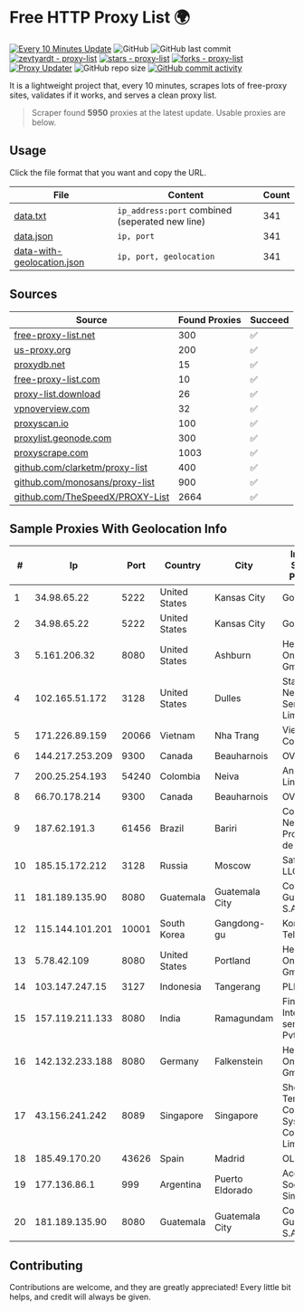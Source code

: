 
# Free HTTP Proxy List 🌍

[![Every 10 Minutes Update](https://github.com/mertguvencli/http-proxy-list/actions/workflows/main.yml/badge.svg?branch=main)](https://github.com/mertguvencli/http-proxy-list/actions/workflows/main.yml)
![GitHub](https://img.shields.io/github/license/mertguvencli/http-proxy-list)
![GitHub last commit](https://img.shields.io/github/last-commit/mertguvencli/http-proxy-list)
[![zevtyardt - proxy-list](https://img.shields.io/static/v1?label=zevtyardt&message=proxy-list&color=blue&logo=github)](https://github.com/zevtyardt/proxy-list "Go to GitHub repo")
[![stars - proxy-list](https://img.shields.io/github/stars/zevtyardt/proxy-list?style=social)](https://github.com/zevtyardt/proxy-list)
[![forks - proxy-list](https://img.shields.io/github/forks/zevtyardt/proxy-list?style=social)](https://github.com/zevtyardt/proxy-list)
[![Proxy Updater](https://github.com/zevtyardt/proxy-list/workflows/Proxy%20Updater/badge.svg)](https://github.com/zevtyardt/proxy-list/actions?query=workflow:"Proxy+Updater")
![GitHub repo size](https://img.shields.io/github/repo-size/zevtyardt/proxy-list)
[![GitHub commit activity](https://img.shields.io/github/commit-activity/m/zevtyardt/proxy-list?logo=commits)](https://github.com/zevtyardt/proxy-list/commits/main)

It is a lightweight project that, every 10 minutes, scrapes lots of free-proxy sites, validates if it works, and serves a clean proxy list.

> Scraper found **5950** proxies at the latest update. Usable proxies are below.

## Usage

Click the file format that you want and copy the URL.

|File|Content|Count|
|----|-------|-----|
|[data.txt](https://raw.githubusercontent.com/mertguvencli/http-proxy-list/main/proxy-list/data.txt)|`ip_address:port` combined (seperated new line)|341|
|[data.json](https://raw.githubusercontent.com/mertguvencli/http-proxy-list/main/proxy-list/data.json)|`ip, port`|341|
|[data-with-geolocation.json](https://raw.githubusercontent.com/mertguvencli/http-proxy-list/main/proxy-list/data-with-geolocation.json)|`ip, port, geolocation`|341|

## Sources

|Source|Found Proxies|Succeed|
|------|-------------|-------|
|[free-proxy-list.net](https://free-proxy-list.net)|300|✅|
|[us-proxy.org](https://www.us-proxy.org)|200|✅|
|[proxydb.net](http://proxydb.net)|15|✅|
|[free-proxy-list.com](https://free-proxy-list.com/?page=&port=&type%5B%5D=http&type%5B%5D=https&up_time=0&search=Search)|10|✅|
|[proxy-list.download](https://www.proxy-list.download/HTTP)|26|✅|
|[vpnoverview.com](https://vpnoverview.com/privacy/anonymous-browsing/free-proxy-servers)|32|✅|
|[proxyscan.io](https://www.proxyscan.io)|100|✅|
|[proxylist.geonode.com](https://proxylist.geonode.com/api/proxy-list?limit=300&page=1&sort_by=lastChecked&sort_type=desc&protocols=http,https)|300|✅|
|[proxyscrape.com](https://api.proxyscrape.com/v2/?request=displayproxies&protocol=http&timeout=10000&country=all&ssl=all&anonymity=all)|1003|✅|
|[github.com/clarketm/proxy-list](https://raw.githubusercontent.com/clarketm/proxy-list/master/proxy-list-raw.txt)|400|✅|
|[github.com/monosans/proxy-list](https://raw.githubusercontent.com/monosans/proxy-list/main/proxies/http.txt)|900|✅|
|[github.com/TheSpeedX/PROXY-List](https://raw.githubusercontent.com/TheSpeedX/PROXY-List/master/http.txt)|2664|✅|


## Sample Proxies With Geolocation Info

|#|Ip|Port|Country|City|Internet Service Provider|
|-|--|----|-------|----|-------------------------|
|1|34.98.65.22|5222|United States|Kansas City|Google LLC|
|2|34.98.65.22|5222|United States|Kansas City|Google LLC|
|3|5.161.206.32|8080|United States|Ashburn|Hetzner Online GmbH|
|4|102.165.51.172|3128|United States|Dulles|Stallion Network Services Limited|
|5|171.226.89.159|20066|Vietnam|Nha Trang|Viettel Corporation|
|6|144.217.253.209|9300|Canada|Beauharnois|OVH SAS|
|7|200.25.254.193|54240|Colombia|Neiva|Andinet ON Line|
|8|66.70.178.214|9300|Canada|Beauharnois|OVH SAS|
|9|187.62.191.3|61456|Brazil|Bariri|Conexao Networks Provedor de Internet|
|10|185.15.172.212|3128|Russia|Moscow|SafeData LLC|
|11|181.189.135.90|8080|Guatemala|Guatemala City|Comcel Guatemala S.A.|
|12|115.144.101.201|10001|South Korea|Gangdong-gu|Korea Telecom|
|13|5.78.42.109|8080|United States|Portland|Hetzner Online GmbH|
|14|103.147.247.15|3127|Indonesia|Tangerang|PLBNET|
|15|157.119.211.133|8080|India|Ramagundam|Finecom Internet services Pvt Ltd|
|16|142.132.233.188|8080|Germany|Falkenstein|Hetzner Online GmbH|
|17|43.156.241.242|8089|Singapore|Singapore|Shenzhen Tencent Computer Systems Company Limited|
|18|185.49.170.20|43626|Spain|Madrid|OLIVE|
|19|177.136.86.1|999|Argentina|Puerto Eldorado|Access AIR Sociedad Simple|
|20|181.189.135.90|8080|Guatemala|Guatemala City|Comcel Guatemala S.A.|



## Contributing

Contributions are welcome, and they are greatly appreciated! Every
little bit helps, and credit will always be given.

